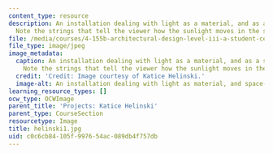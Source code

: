 ```yaml
---
content_type: resource
description: An installation dealing with light as a material, and as a space-maker.
  Note the strings that tell the viewer how the sunlight moves in the space.
file: /media/courses/4-155b-architectural-design-level-iii-a-student-center-for-mit-fall-2004/c0c6cb84105f997654ac089db4f757db_helinski1.jpg
file_type: image/jpeg
image_metadata:
  caption: An installation dealing with light as a material, and as a space-maker.
    Note the strings that tell the viewer how the sunlight moves in the space.
  credit: 'Credit: Image courtesy of Katice Helinski.'
  image-alt: An installation dealing with light as material, and space-maker.
learning_resource_types: []
ocw_type: OCWImage
parent_title: 'Projects: Katice Helinski'
parent_type: CourseSection
resourcetype: Image
title: helinski1.jpg
uid: c0c6cb84-105f-9976-54ac-089db4f757db
---
```


